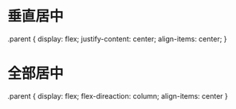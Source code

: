 # 垂直居中
 .parent {
   display: flex;
   justify-content: center;
   align-items: center;
  }

# 全部居中
  .parent {
    display: flex;
    flex-direaction: column;
    align-items: center
  }